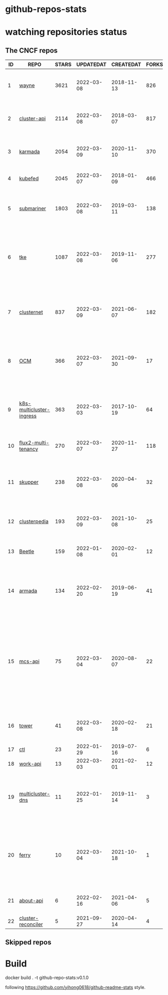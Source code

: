 # github-repos-stats

# watching repositories status
<!--START_SECTION:github_repos-->
## The CNCF repos
| ID |                                            REPO                                             | STARS | UPDATEDAT  | CREATEDAT  | FORKSCOUNT |                                                                                                DESCRIPTIONS                                                                                                |
|----|---------------------------------------------------------------------------------------------|-------|------------|------------|------------|------------------------------------------------------------------------------------------------------------------------------------------------------------------------------------------------------------|
|  1 | [wayne](https://github.com/Qihoo360/wayne)                                                  |  3621 | 2022-03-08 | 2018-11-13 |        826 | Kubernetes multi-cluster management and publishing platform                                                                                                                                                |
|  2 | [cluster-api](https://github.com/kubernetes-sigs/cluster-api)                               |  2114 | 2022-03-08 | 2018-03-07 |        817 | Home for Cluster API, a subproject of sig-cluster-lifecycle                                                                                                                                                |
|  3 | [karmada](https://github.com/karmada-io/karmada)                                            |  2054 | 2022-03-09 | 2020-11-10 |        370 | Open, Multi-Cloud, Multi-Cluster Kubernetes Orchestration                                                                                                                                                  |
|  4 | [kubefed](https://github.com/kubernetes-sigs/kubefed)                                       |  2045 | 2022-03-07 | 2018-01-09 |        466 | Kubernetes Cluster Federation                                                                                                                                                                              |
|  5 | [submariner](https://github.com/submariner-io/submariner)                                   |  1803 | 2022-03-08 | 2019-03-11 |        138 | Connect all your Kubernetes clusters, no matter where they are in the world.                                                                                                                               |
|  6 | [tke](https://github.com/tkestack/tke)                                                      |  1087 | 2022-03-08 | 2019-11-06 |        277 | Native Kubernetes container management platform supporting multi-tenant and multi-cluster                                                                                                                  |
|  7 | [clusternet](https://github.com/clusternet/clusternet)                                      |   837 | 2022-03-09 | 2021-06-07 |        182 | Managing your Kubernetes clusters (including public, private, edge, etc) as easily as visiting the Internet ⎈                                                                                              |
|  8 | [OCM](https://github.com/open-cluster-management-io/OCM)                                    |   366 | 2022-03-07 | 2021-09-30 |         17 | Contains useful documentation on the OCM project. Report here if you found any issues in OCM.                                                                                                              |
|  9 | [k8s-multicluster-ingress](https://github.com/GoogleCloudPlatform/k8s-multicluster-ingress) |   363 | 2022-03-03 | 2017-10-19 |         64 | kubemci: Command line tool to configure L7 load balancers using multiple kubernetes clusters                                                                                                               |
| 10 | [flux2-multi-tenancy](https://github.com/fluxcd/flux2-multi-tenancy)                        |   270 | 2022-03-07 | 2020-11-27 |        118 | Manage multi-tenant clusters with Flux                                                                                                                                                                     |
| 11 | [skupper](https://github.com/skupperproject/skupper)                                        |   238 | 2022-03-08 | 2020-04-06 |         32 | Skupper is an implementation of a Virtual Application Network, enabling rich hybrid cloud communication.                                                                                                   |
| 12 | [clusterpedia](https://github.com/clusterpedia-io/clusterpedia)                             |   193 | 2022-03-09 | 2021-10-08 |         25 | The Encyclopedia of Kubernetes clusters                                                                                                                                                                    |
| 13 | [Beetle](https://github.com/Clivern/Beetle)                                                 |   159 | 2022-01-08 | 2020-02-01 |         12 | 🔥  Kubernetes multi-cluster deployment automation service.                                                                                                                                                |
| 14 | [armada](https://github.com/G-Research/armada)                                              |   134 | 2022-02-20 | 2019-06-19 |         41 | A multi-cluster batch queuing system for high-throughput workloads on Kubernetes.                                                                                                                          |
| 15 | [mcs-api](https://github.com/kubernetes-sigs/mcs-api)                                       |    75 | 2022-03-04 | 2020-08-07 |         22 | This repository hosts the Multi-Cluster Service APIs. Providers can import packages in this repo to ensure their multi-cluster service controller implementations will be compatible with MCS data planes. |
| 16 | [tower](https://github.com/kubesphere/tower)                                                |    41 | 2022-03-08 | 2020-02-18 |         21 | Proxy for multiple Kubernetes cluster communication                                                                                                                                                        |
| 17 | [ctl](https://github.com/wish/ctl)                                                          |    23 | 2022-01-29 | 2019-07-16 |          6 | multi-cluster kubectl                                                                                                                                                                                      |
| 18 | [work-api](https://github.com/kubernetes-sigs/work-api)                                     |    13 | 2022-03-03 | 2021-02-01 |         12 | Kubernetes Work API                                                                                                                                                                                        |
| 19 | [multicluster-dns](https://github.com/coredns/multicluster-dns)                             |    11 | 2022-01-25 | 2019-11-14 |          3 | An example of how to use the kubernetai plugin to do multicluster DNS-based service discovery                                                                                                              |
| 20 | [ferry](https://github.com/ferry-proxy/ferry)                                               |    10 | 2022-03-04 | 2021-10-18 |          1 | Ferry is a multi-cluster communication component of Kubernetes that supports mapping services from one cluster to another.                                                                                 |
| 21 | [about-api](https://github.com/kubernetes-sigs/about-api)                                   |     6 | 2022-02-16 | 2021-04-06 |          5 | A CRD for arbitrary properties about a cluster                                                                                                                                                             |
| 22 | [cluster-reconciler](https://github.com/vllry/cluster-reconciler)                           |     5 | 2021-09-27 | 2020-04-14 |          4 | cluster-reconciler                                                                                                                                                                                         |



## Skipped repos
<!--END_SECTION:github_repos-->

# Build

docker build . -t github-repo-stats:v0.1.0

following https://github.com/yihong0618/github-readme-stats style.
